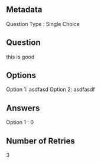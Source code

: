 ## Metadata
Question Type : Single Choice

## Question
this is good

## Options
Option 1: asdfasd
Option 2: asdfasdf

## Answers
Option 1 : 0

## Number of Retries
3

